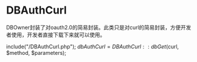 # DBAuthCurl
DBOwner封装了对oauth2.0的简易封装。此类只是对curl的简易封装，方便开发者使用，开发者直接下载下来就可以使用。

include("/DBAuthCurl.php");
$dbAuthCurl = DBAuthCurl::dbGet($curl, $method, $parameters);

